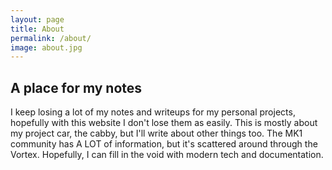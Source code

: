 ```yaml
---
layout: page
title: About
permalink: /about/
image: about.jpg
---
```


## A place for my notes

I keep losing a lot of my notes and writeups for my personal projects, hopefully with this website I don't lose them as easily. This is mostly about my project car, the cabby, but I'll write about other things too. The MK1 community has A LOT of information, but it's scattered around through the Vortex. Hopefully, I can fill in the void with modern tech and documentation.